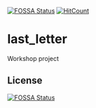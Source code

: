 [![FOSSA Status](https://app.fossa.com/api/projects/git%2Bgithub.com%2Fbord81%2Flast_letter.svg?type=shield)](https://app.fossa.com/projects/git%2Bgithub.com%2Fbord81%2Flast_letter?ref=badge_shield)
[![HitCount](http://hits.dwyl.com/{username}/{project}.svg)](http://hits.dwyl.com/{username}/{project})

# last_letter

Workshop project


## License
[![FOSSA Status](https://app.fossa.io/api/projects/git%2Bgithub.com%2Fbord81%2Flast_letter.svg?type=large)](https://app.fossa.io/projects/git%2Bgithub.com%2Fbord81%2Flast_letter?ref=badge_large)
